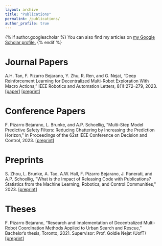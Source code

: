```yaml
---
layout: archive
title: "Publications"
permalink: /publications/
author_profile: true
---
```


{% if author.googlescholar %}
  You can also find my articles on <u><a href="{{author.googlescholar}}">my Google Scholar profile</a>.</u>
{% endif %}

<!-- {% include base_path %} -->

<!-- {% for post in site.publications reversed %}
  {% include archive-single.html %}
{% endfor %} -->

Journal Papers
======
A.H. Tan, F. Pizarro Bejarano, Y. Zhu, R. Ren, and G. Nejat, “Deep Reinforcement Learning for
Decentralized Multi-Robot Exploration With Macro Actions,” IEEE Robotics and Automation Letters, 8(1):272–279, 2023. [[paper](https://ieeexplore.ieee.org/document/9963690)] [[preprint](https://arxiv.org/abs/2110.02181)]

Conference Papers
======
F. Pizarro Bejarano, L. Brunke, and A.P. Schoellig, "Multi-Step Model Predictive Safety Filters: Reducing Chattering by Increasing the Prediction Horizon," in Proceedings of the 62st IEEE Conference on Decision and Control, 2023. [[preprint](https://arxiv.org/abs/2309.11453)]

<!-- Workshop Papers
====== -->

Preprints
======
S. Zhou, L. Brunke, A. Tao, A.W. Hall, F. Pizarro Bejarano, J. Panerati, and A.P. Schoellig, "What is the Impact of Releasing Code with Publications? Statistics from the Machine Learning, Robotics, and Control Communities," 2023. [[preprint](https://arxiv.org/abs/2308.10008)]

Theses
======
F. Pizarro Bejarano, “Research and Implementation of Decentralized Multi-Robot Coordination Methods Applied to Urban Search and Rescue,” Bachelor’s thesis, Toronto, 2021.
Supervisor: Prof. Goldie Nejat (UofT)
[[preprint](../files/Final_Report.pdf)]
